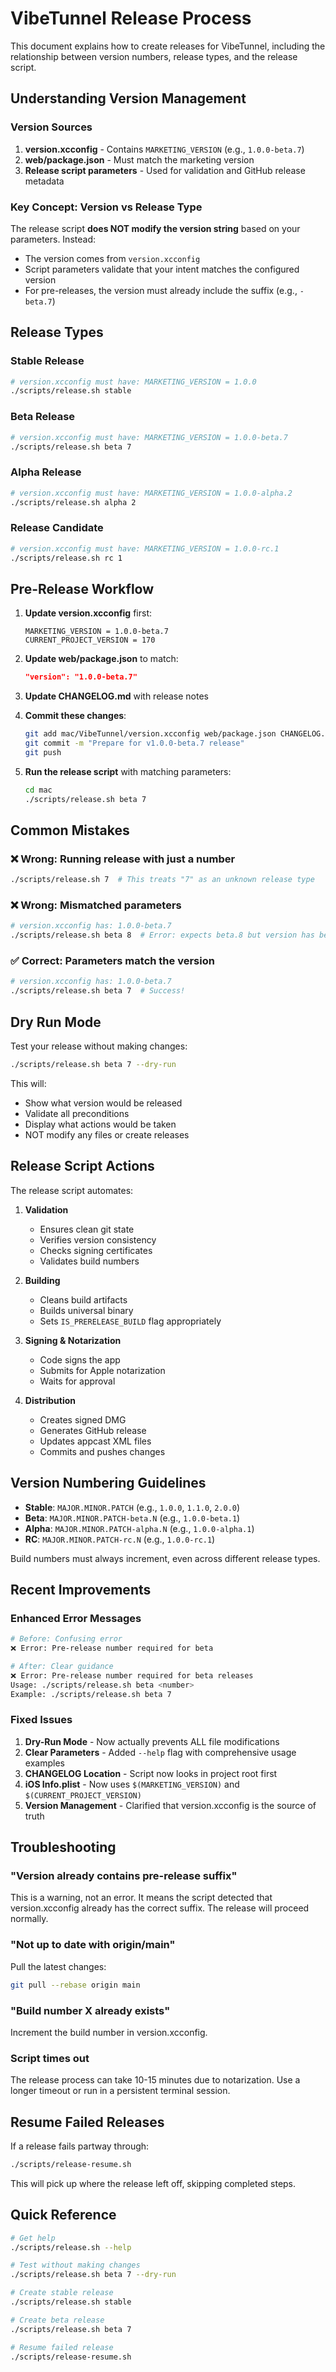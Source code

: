 # VibeTunnel Release Process

This document explains how to create releases for VibeTunnel, including the relationship between version numbers, release types, and the release script.

## Understanding Version Management

### Version Sources
1. **version.xcconfig** - Contains `MARKETING_VERSION` (e.g., `1.0.0-beta.7`)
2. **web/package.json** - Must match the marketing version
3. **Release script parameters** - Used for validation and GitHub release metadata

### Key Concept: Version vs Release Type

The release script **does NOT modify the version string** based on your parameters. Instead:

- The version comes from `version.xcconfig`
- Script parameters validate that your intent matches the configured version
- For pre-releases, the version must already include the suffix (e.g., `-beta.7`)

## Release Types

### Stable Release
```bash
# version.xcconfig must have: MARKETING_VERSION = 1.0.0
./scripts/release.sh stable
```

### Beta Release
```bash
# version.xcconfig must have: MARKETING_VERSION = 1.0.0-beta.7
./scripts/release.sh beta 7
```

### Alpha Release
```bash
# version.xcconfig must have: MARKETING_VERSION = 1.0.0-alpha.2
./scripts/release.sh alpha 2
```

### Release Candidate
```bash
# version.xcconfig must have: MARKETING_VERSION = 1.0.0-rc.1
./scripts/release.sh rc 1
```

## Pre-Release Workflow

1. **Update version.xcconfig** first:
   ```
   MARKETING_VERSION = 1.0.0-beta.7
   CURRENT_PROJECT_VERSION = 170
   ```

2. **Update web/package.json** to match:
   ```json
   "version": "1.0.0-beta.7"
   ```

3. **Update CHANGELOG.md** with release notes

4. **Commit these changes**:
   ```bash
   git add mac/VibeTunnel/version.xcconfig web/package.json CHANGELOG.md
   git commit -m "Prepare for v1.0.0-beta.7 release"
   git push
   ```

5. **Run the release script** with matching parameters:
   ```bash
   cd mac
   ./scripts/release.sh beta 7
   ```

## Common Mistakes

### ❌ Wrong: Running release with just a number
```bash
./scripts/release.sh 7  # This treats "7" as an unknown release type
```

### ❌ Wrong: Mismatched parameters
```bash
# version.xcconfig has: 1.0.0-beta.7
./scripts/release.sh beta 8  # Error: expects beta.8 but version has beta.7
```

### ✅ Correct: Parameters match the version
```bash
# version.xcconfig has: 1.0.0-beta.7
./scripts/release.sh beta 7  # Success!
```

## Dry Run Mode

Test your release without making changes:
```bash
./scripts/release.sh beta 7 --dry-run
```

This will:
- Show what version would be released
- Validate all preconditions
- Display what actions would be taken
- NOT modify any files or create releases

## Release Script Actions

The release script automates:

1. **Validation**
   - Ensures clean git state
   - Verifies version consistency
   - Checks signing certificates
   - Validates build numbers

2. **Building**
   - Cleans build artifacts
   - Builds universal binary
   - Sets `IS_PRERELEASE_BUILD` flag appropriately

3. **Signing & Notarization**
   - Code signs the app
   - Submits for Apple notarization
   - Waits for approval

4. **Distribution**
   - Creates signed DMG
   - Generates GitHub release
   - Updates appcast XML files
   - Commits and pushes changes

## Version Numbering Guidelines

- **Stable**: `MAJOR.MINOR.PATCH` (e.g., `1.0.0`, `1.1.0`, `2.0.0`)
- **Beta**: `MAJOR.MINOR.PATCH-beta.N` (e.g., `1.0.0-beta.1`)
- **Alpha**: `MAJOR.MINOR.PATCH-alpha.N` (e.g., `1.0.0-alpha.1`)
- **RC**: `MAJOR.MINOR.PATCH-rc.N` (e.g., `1.0.0-rc.1`)

Build numbers must always increment, even across different release types.

## Recent Improvements

### Enhanced Error Messages
```bash
# Before: Confusing error
❌ Error: Pre-release number required for beta

# After: Clear guidance
❌ Error: Pre-release number required for beta releases
Usage: ./scripts/release.sh beta <number>
Example: ./scripts/release.sh beta 7
```

### Fixed Issues
1. **Dry-Run Mode** - Now actually prevents ALL file modifications
2. **Clear Parameters** - Added `--help` flag with comprehensive usage examples
3. **CHANGELOG Location** - Script now looks in project root first
4. **iOS Info.plist** - Now uses `$(MARKETING_VERSION)` and `$(CURRENT_PROJECT_VERSION)`
5. **Version Management** - Clarified that version.xcconfig is the source of truth

## Troubleshooting

### "Version already contains pre-release suffix"
This is a warning, not an error. It means the script detected that version.xcconfig already has the correct suffix. The release will proceed normally.

### "Not up to date with origin/main"
Pull the latest changes:
```bash
git pull --rebase origin main
```

### "Build number X already exists"
Increment the build number in version.xcconfig.

### Script times out
The release process can take 10-15 minutes due to notarization. Use a longer timeout or run in a persistent terminal session.

## Resume Failed Releases

If a release fails partway through:
```bash
./scripts/release-resume.sh
```

This will pick up where the release left off, skipping completed steps.

## Quick Reference

```bash
# Get help
./scripts/release.sh --help

# Test without making changes
./scripts/release.sh beta 7 --dry-run

# Create stable release
./scripts/release.sh stable

# Create beta release
./scripts/release.sh beta 7

# Resume failed release
./scripts/release-resume.sh
```